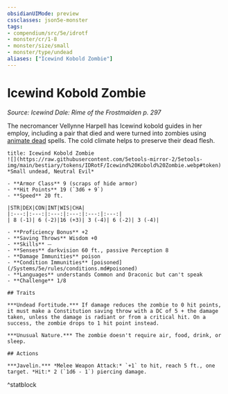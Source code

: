 ```yaml
---
obsidianUIMode: preview
cssclasses: json5e-monster
tags:
- compendium/src/5e/idrotf
- monster/cr/1-8
- monster/size/small
- monster/type/undead
aliases: ["Icewind Kobold Zombie"]
---
```

# Icewind Kobold Zombie
*Source: Icewind Dale: Rime of the Frostmaiden p. 297*  

The necromancer Vellynne Harpell has Icewind kobold guides in her employ, including a pair that died and were turned into zombies using [animate dead](/Systems/5e/spells/animate-dead.md) spells. The cold climate helps to preserve their dead flesh.

```ad-statblock
title: Icewind Kobold Zombie
![](https://raw.githubusercontent.com/5etools-mirror-2/5etools-img/main/bestiary/tokens/IDRotF/Icewind%20Kobold%20Zombie.webp#token)
*Small undead, Neutral Evil*

- **Armor Class** 9 (scraps of hide armor)
- **Hit Points** 19 (`3d6 + 9`)
- **Speed** 20 ft.

|STR|DEX|CON|INT|WIS|CHA|
|:---:|:---:|:---:|:---:|:---:|:---:|
| 8 (-1)| 6 (-2)|16 (+3)| 3 (-4)| 6 (-2)| 3 (-4)|

- **Proficiency Bonus** +2
- **Saving Throws** Wisdom +0
- **Skills** ⏤
- **Senses** darkvision 60 ft., passive Perception 8
- **Damage Immunities** poison
- **Condition Immunities** [poisoned](/Systems/5e/rules/conditions.md#poisoned)
- **Languages** understands Common and Draconic but can't speak
- **Challenge** 1/8

## Traits

***Undead Fortitude.*** If damage reduces the zombie to 0 hit points, it must make a Constitution saving throw with a DC of 5 + the damage taken, unless the damage is radiant or from a critical hit. On a success, the zombie drops to 1 hit point instead.

***Unusual Nature.*** The zombie doesn't require air, food, drink, or sleep.

## Actions

***Javelin.*** *Melee Weapon Attack:* `+1` to hit, reach 5 ft., one target. *Hit:* 2 (`1d6 - 1`) piercing damage.
```
^statblock